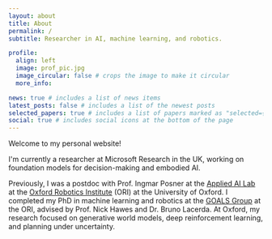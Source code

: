 ```yaml
---
layout: about
title: About
permalink: /
subtitle: Researcher in AI, machine learning, and robotics.

profile:
  align: left
  image: prof_pic.jpg
  image_circular: false # crops the image to make it circular
  more_info: 

news: true # includes a list of news items
latest_posts: false # includes a list of the newest posts
selected_papers: true # includes a list of papers marked as "selected={true}"
social: true # includes social icons at the bottom of the page
---
```


Welcome to my personal website!

I'm currently a researcher at Microsoft Research in the UK, working on foundation models for decision-making and embodied AI.

Previously, I was a postdoc with Prof. Ingmar Posner at the [Applied AI Lab](https://ori.ox.ac.uk/labs/a2i/) at the [Oxford Robotics Institute](https://ori.ox.ac.uk/) (ORI) at the University of Oxford. I completed my PhD in machine learning and robotics at the [GOALS Group](https://ori.ox.ac.uk/labs/goals/) at the ORI, advised by Prof. Nick Hawes and Dr. Bruno Lacerda. At Oxford, my research focused on generative world models, deep reinforcement learning, and planning under uncertainty.

&nbsp; 
&nbsp; 